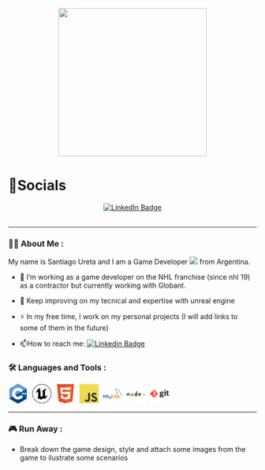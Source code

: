 <div id="header" align="center">
  <img src="https://media0.giphy.com/media/KnJ6Yusfl8B4shN2f3/giphy.gif?cid=790b7611814e03662f9bb8371f656ca7d923267886eca65e&rid=giphy.gif&ct=s" height="300" width="300" />
</div>

<div id="socials">
<h1>
💬Socials
</h1>
 
</div>

<div id="badges" align="center">
  <a href="https://www.linkedin.com/in/santiago-ureta/">
    <img src="https://img.shields.io/badge/LinkedIn-blue?style=for-the-badge&logo=linkedin&logoColor=white" alt="LinkedIn Badge"/>
  </a>
<br>
  <img src="https://komarev.com/ghpvc/?username=santiagoureta&style=flat-square&color=blue" alt=""/>
</br>
</div>



---
### :man_technologist: About Me :
 My name is Santiago Ureta and I am a Game Developer <img src="https://media.giphy.com/media/WUlplcMpOCEmTGBtBW/giphy.gif" width="30"> from Argentina.
- :telescope: I’m working as a game developer on the NHL franchise (since nhl 19) as a contractor but currently working with Globant.

- :seedling: Keep improving on my tecnical and expertise with unreal engine

- :zap: In my free time, I work on my personal projects (I will add links to some of them in the future)

- :mailbox:How to reach me: [![Linkedin Badge](https://img.shields.io/badge/-kakbar-blue?style=flat&logo=Linkedin&logoColor=white)](https://www.linkedin.com/in/santiago-ureta/)

### :hammer_and_wrench: Languages and Tools :
  <div>
  <img src="https://github.com/devicons/devicon/blob/master/icons/cplusplus/cplusplus-original.svg" title="cPlusPlus" alt="cPlusPlus" width="40" height="40"/>&nbsp;
  <img src="https://github.com/devicons/devicon/blob/master/icons/unrealengine/unrealengine-original.svg" title="UnrealEngine" alt="UnrealEngine" width="40" height="40"/>&nbsp;
  <img src="https://github.com/devicons/devicon/blob/master/icons/html5/html5-original.svg" title="HTML5" alt="HTML" width="40" height="40"/>&nbsp;
  <img src="https://github.com/devicons/devicon/blob/master/icons/javascript/javascript-original.svg" title="JavaScript" alt="JavaScript" width="40" height="40"/>&nbsp;
  <img src="https://github.com/devicons/devicon/blob/master/icons/mysql/mysql-original-wordmark.svg" title="MySQL"  alt="MySQL" width="40" height="40"/>&nbsp;
  <img src="https://github.com/devicons/devicon/blob/master/icons/nodejs/nodejs-original-wordmark.svg" title="NodeJS" alt="NodeJS" width="40" height="40"/>&nbsp;
  <img src="https://github.com/devicons/devicon/blob/master/icons/git/git-original-wordmark.svg" title="Git" **alt="Git" width="40" height="40"/>
</div>

---
### 🎮 Run Away :
- Break down the game design, style and attach some images from the game to ilustrate some scenarios
